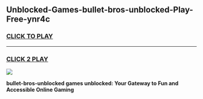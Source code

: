 
## Unblocked-Games-bullet-bros-unblocked-Play-Free-ynr4c
<h3>
<a href="https://premium76.site?title=bullet-bros-unblocked&ref=18A1">CLICK TO PLAY</a></h3>
<hr>

<h3>
<a href="https://premium76.site?title=bullet-bros-unblocked&ref=18A1">CLICK 2 PLAY</a>
  
</h3>

<a href="https://premium76.site?title=bullet-bros-unblocked&ref=18A1"><img src="https://clearcache.store/games.png"></a>


**bullet-bros-unblocked games unblocked: Your Gateway to Fun and Accessible Online Gaming**
